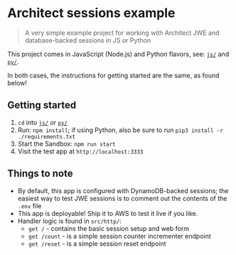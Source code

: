 # Architect sessions example

> A very simple example project for working with Architect JWE and database-backed sessions in JS or Python

This project comes in JavaScript (Node.js) and Python flavors, see: [`js/`](js/) and [`py/`](py/).

In both cases, the instructions for getting started are the same, as found below!


## Getting started

1. `cd` into [`js/`](js/) or [`py/`](py/)
2. Run: `npm install`; if using Python, also be sure to run `pip3 install -r ./requirements.txt`
3. Start the Sandbox: `npm run start`
4. Visit the test app at `http://localhost:3333`


## Things to note

- By default, this app is configured with DynamoDB-backed sessions; the easiest way to test JWE sessions is to comment out the contents of the `.env` file
- This app is deployable! Ship it to AWS to test it live if you like.
- Handler logic is found in `src/http/`:
  - `get /` - contains the basic session setup and web form
  - `get /count` - is a simple session counter incrementer endpoint
  - `get /reset` - is a simple session reset endpoint
